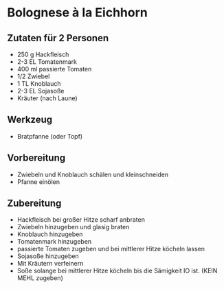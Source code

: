 # Bolognese à la Eichhorn
## Zutaten für 2 Personen
- 250 g Hackfleisch
- 2-3 EL Tomatenmark
- 400 ml passierte Tomaten
- 1/2 Zwiebel
- 1 TL Knoblauch
- 2-3 EL Sojasoße
- Kräuter (nach Laune)

## Werkzeug
- Bratpfanne (oder Topf)

## Vorbereitung
- Zwiebeln und Knoblauch schälen und kleinschneiden
- Pfanne einölen

## Zubereitung
- Hackfleisch bei großer Hitze scharf anbraten
- Zwiebeln hinzugeben und glasig braten
- Knoblauch hinzugeben
- Tomatenmark hinzugeben
- passierte Tomaten zugeben und bei mittlerer Hitze köcheln lassen
- Sojasoße hinzugeben
- Mit Kräutern verfeinern
- Soße solange bei mittlerer Hitze köcheln bis die Sämigkeit IO ist. (KEIN MEHL zugeben)
